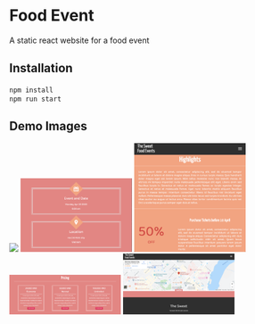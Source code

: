 # Food Event
A static react website for a food event

## Installation
```
npm install
npm run start
```
## Demo Images
<img src="./src/images/demo/demo1.png" width="200">
<img src="./src/images/demo/demo2.png" width="200">
<img src="./src/images/demo/demo3.png" width="200">
<img src="./src/images/demo/demo4.png" width="200">
<img src="./src/images/demo/demo5.png" width="200">

